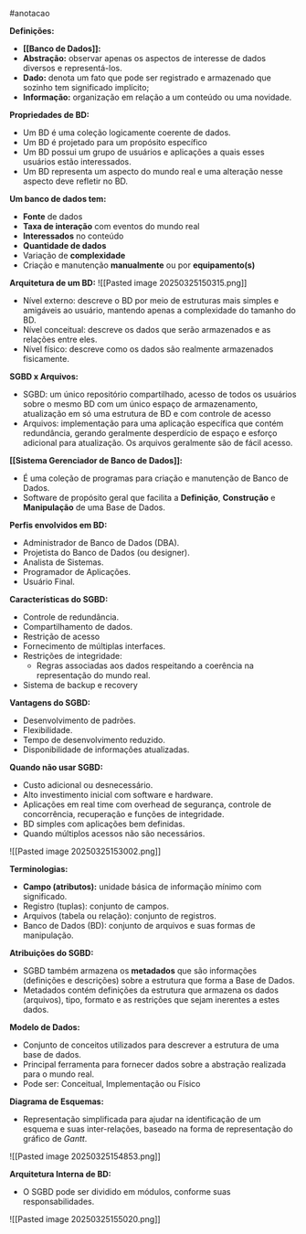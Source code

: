 #anotacao 

**Definições:**
- **[[Banco de Dados]]:**  
- **Abstração:** observar apenas os aspectos de interesse de dados diversos e representá-los. 
- **Dado:** denota um fato que pode ser registrado e armazenado que sozinho tem significado implícito;
- **Informação:** organização em relação a um conteúdo ou uma novidade.

**Propriedades de BD:**
- Um BD é uma coleção logicamente coerente de dados.
- Um BD é projetado para um propósito específico
- Um BD possui um grupo de usuários e aplicações a quais esses usuários estão interessados.
- Um BD representa um aspecto do mundo real e uma alteração nesse aspecto deve refletir no BD.

**Um banco de dados tem:**
- **Fonte** de dados
- **Taxa de interação** com eventos do mundo real
- **Interessados** no conteúdo
- **Quantidade de dados**
- Variação de **complexidade**
- Criação e manutenção **manualmente** ou por **equipamento(s)**

**Arquitetura de um BD:**
![[Pasted image 20250325150315.png]]

- Nível externo: descreve o BD por meio de estruturas mais simples e amigáveis ao usuário, mantendo apenas a complexidade do tamanho do BD.
- Nível conceitual: descreve os dados que serão armazenados e as relações entre eles.
- Nível físico: descreve como os dados são realmente armazenados fisicamente.

**SGBD x Arquivos:**
- SGBD: um único repositório compartilhado, acesso de todos os usuários sobre o mesmo BD com um único espaço de armazenamento, atualização em só uma estrutura de BD e com controle de acesso
- Arquivos: implementação para uma aplicação específica que contém redundância, gerando geralmente desperdício de espaço e esforço adicional para atualização. Os arquivos geralmente são de fácil acesso.

**[[Sistema Gerenciador de Banco de Dados]]:**
- É uma coleção de programas para criação e manutenção de Banco de Dados.
- Software de propósito geral que facilita a **Definição**, **Construção** e **Manipulação** de uma Base de Dados.

**Perfis envolvidos em BD:**
- Administrador de Banco de Dados (DBA).
- Projetista do Banco de Dados (ou designer).
- Analista de Sistemas.
- Programador de Aplicações.
- Usuário Final.

**Características do SGBD:**
- Controle de redundância.
- Compartilhamento de dados.
- Restrição de acesso
- Fornecimento de múltiplas interfaces.
- Restrições de integridade:
	- Regras associadas aos dados respeitando a coerência na representação do mundo real.
- Sistema de backup e recovery

**Vantagens do SGBD:**
- Desenvolvimento de padrões.
- Flexibilidade.
- Tempo de desenvolvimento reduzido.
- Disponibilidade de informações atualizadas.

**Quando não usar SGBD:**
- Custo adicional ou desnecessário.
- Alto investimento inicial com software e hardware.
- Aplicações em real time com overhead de segurança, controle de concorrência, recuperação e funções de integridade.
- BD simples com aplicações bem definidas.
- Quando múltiplos acessos não são necessários.

![[Pasted image 20250325153002.png]]

**Terminologias:**
- **Campo (atributos):** unidade básica de informação mínimo com significado.
- Registro (tuplas): conjunto de campos.
- Arquivos (tabela ou relação): conjunto de registros.
- Banco de Dados (BD): conjunto de arquivos e suas formas de manipulação.

**Atribuições do SGBD:**
- SGBD também armazena os **metadados** que são informações (definições e descrições) sobre a estrutura que forma a Base de Dados.
- Metadados contém definições da estrutura que armazena os dados (arquivos), tipo, formato e as restrições que sejam inerentes a estes dados.

**Modelo de Dados:**
- Conjunto de conceitos utilizados para descrever a estrutura de uma base de dados.
- Principal ferramenta para fornecer dados sobre a abstração realizada para o mundo real.
- Pode ser: Conceitual, Implementação ou Físico

**Diagrama de Esquemas:**
- Representação simplificada para ajudar na identificação de um esquema e suas inter-relações, baseado na forma de representação do gráfico de *Gantt*.

![[Pasted image 20250325154853.png]]

**Arquitetura Interna de BD:**
- O SGBD pode ser dividido em módulos, conforme suas responsabilidades.

![[Pasted image 20250325155020.png]]